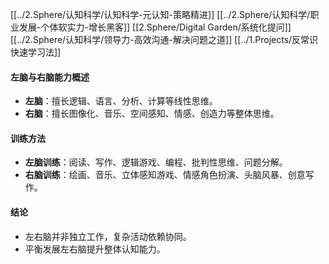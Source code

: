 
[[../2.Sphere/认知科学/认知科学-元认知-策略精进]] 
[[../2.Sphere/认知科学/职业发展-个体软实力-增长黑客]]
[[2.Sphere/Digital Garden/系统化提问]]
[[../2.Sphere/认知科学/领导力-高效沟通-解决问题之道]]
[[../1.Projects/反常识快速学习法]]


#### 左脑与右脑能力概述
- **左脑**：擅长逻辑、语言、分析、计算等线性思维。
- **右脑**：擅长图像化、音乐、空间感知、情感、创造力等整体思维。

#### 训练方法
- **左脑训练**：阅读、写作、逻辑游戏、编程、批判性思维、问题分解。
- **右脑训练**：绘画、音乐、立体感知游戏、情感角色扮演、头脑风暴、创意写作。

#### 结论
- 左右脑并非独立工作，复杂活动依赖协同。
- 平衡发展左右脑提升整体认知能力。

